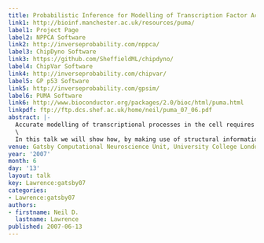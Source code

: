 ```yaml
---
title: Probabilistic Inference for Modelling of Transcription Factor Activity
link1: http://bioinf.manchester.ac.uk/resources/puma/
label1: Project Page
label2: NPPCA Software
link2: http://inverseprobability.com/nppca/
label3: ChipDyno Software
link3: https://github.com/SheffieldML/chipdyno/
label4: ChipVar Software
link4: http://inverseprobability.com/chipvar/
label5: GP p53 Software
link5: http://inverseprobability.com/gpsim/
label6: PUMA Software
link6: http://www.bioconductor.org/packages/2.0/bioc/html/puma.html
linkpdf: ftp://ftp.dcs.shef.ac.uk/home/neil/puma_07_06.pdf
abstract: |-
  Accurate modelling of transcriptional processes in the cell requires the knowledge of a number of key biological quantities. In practice many of them are difficult to measure in vivo. For example, it is very hard to measure the active concentration levels of the transcription factor proteins that drive the process.\
  \
  In this talk we will show how, by making use of structural information about the interaction network (e.g. arising form ChIP-chip data), transcription factor activities can estimated using probabilistic inference. We propose two different probabilistic models: a simple linear model with Kalman filter based dynamics for genome/transcriptome wide studies and a differential equation based Gaussian process model with a more physically realistic parameterisation for smaller interaction networks.
venue: Gatsby Computational Neuroscience Unit, University College London, U.K.
year: '2007'
month: 6
day: '13'
layout: talk
key: Lawrence:gatsby07
categories:
- Lawrence:gatsby07
authors:
- firstname: Neil D.
  lastname: Lawrence
published: 2007-06-13
---
```

